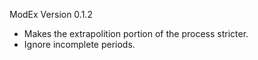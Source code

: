 ModEx Version 0.1.2

 - Makes the extrapolition portion of the process stricter.
 - Ignore incomplete periods.
